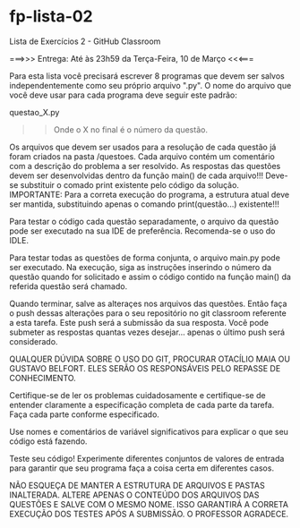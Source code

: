 # fp-lista-02
Lista de Exercícios 2 - GitHub Classroom

===>>> Entrega: Até às 23h59 da Terça-Feira, 10 de Março <<<===

Para esta lista você precisará escrever 8 programas que devem ser salvos independentemente como seu próprio arquivo ".py". O nome do arquivo que você deve usar para cada programa deve seguir este padrão:

questao_X.py

>> Onde o X no final é o número da questão.

Os arquivos que devem ser usados para a resolução de cada questão já foram criados na pasta /questoes. Cada arquivo contém um comentário com a descrição do problema a ser resolvido.
As respostas das questões devem ser desenvolvidas dentro da função main() de cada arquivo!!! Deve-se substituir o comado print existente pelo código da solução. 
IMPORTANTE: Para a correta execução do programa, a estrutura atual deve ser mantida, substituindo apenas o comando print(questão...) existente!!! 

Para testar o código cada questão separadamente, o arquivo da questão pode ser executado na sua IDE de preferência. Recomenda-se o uso do IDLE.

Para testar todas as questões de forma conjunta, o arquivo main.py pode ser executado. Na execução, siga as instruções inserindo o número da questão quando for solicitado e assim o código contido na função main() da referida questão será chamado.

Quando terminar, salve as alteraçes nos arquivos das questões. Então faça o push dessas alterações para o seu repositório no git classroom referente a esta tarefa. Este push será a submissão da sua resposta. Você pode submeter as respostas quantas vezes desejar... apenas o último push será considerado.

QUALQUER DÚVIDA SOBRE O USO DO GIT, PROCURAR OTACÍLIO MAIA OU GUSTAVO BELFORT. ELES SERÃO OS RESPONSÁVEIS PELO REPASSE DE CONHECIMENTO.

Certifique-se de ler os problemas cuidadosamente e certifique-se de entender claramente a especificação completa de cada parte da tarefa. Faça cada parte conforme especificado.

Use nomes e comentários de variável significativos para explicar o que seu código está fazendo.

Teste seu código! Experimente diferentes conjuntos de valores de entrada para garantir que seu programa faça a coisa certa em diferentes casos.

NÃO ESQUEÇA DE MANTER A ESTRUTURA DE ARQUIVOS E PASTAS INALTERADA. ALTERE APENAS O CONTEÚDO DOS ARQUIVOS DAS QUESTÕES E SALVE COM O MESMO NOME. ISSO GARANTIRÁ A CORRETA EXECUÇÃO DOS TESTES APÓS A SUBMISSÃO. O PROFESSOR AGRADECE.
